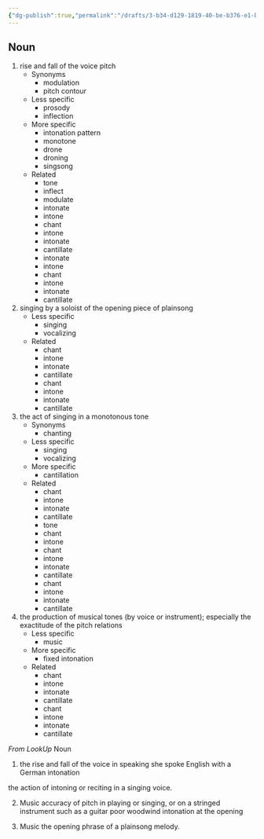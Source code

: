 ```yaml
---
{"dg-publish":true,"permalink":"/drafts/3-b34-d129-1819-40-be-b376-e1-b392-f13722/","dgHomeLink":true,"dgPassFrontmatter":false}
---
```




## Noun

1. rise and fall of the voice pitch
	- Synonyms
		- modulation
		- pitch contour
	- Less specific
		- prosody
		- inflection
	- More specific
		- intonation pattern
		- monotone
		- drone
		- droning
		- singsong
	- Related
		- tone
		- inflect
		- modulate
		- intonate
		- intone
		- chant
		- intone
		- intonate
		- cantillate
		- intonate
		- intone
		- chant
		- intone
		- intonate
		- cantillate
2. singing by a soloist of the opening piece of plainsong
	- Less specific
		- singing
		- vocalizing
	- Related
		- chant
		- intone
		- intonate
		- cantillate
		- chant
		- intone
		- intonate
		- cantillate
3. the act of singing in a monotonous tone
	- Synonyms
		- chanting
	- Less specific
		- singing
		- vocalizing
	- More specific
		- cantillation
	- Related
		- chant
		- intone
		- intonate
		- cantillate
		- tone
		- chant
		- intone
		- chant
		- intone
		- intonate
		- cantillate
		- chant
		- intone
		- intonate
		- cantillate
4. the production of musical tones (by voice or instrument); especially the exactitude of the pitch relations
	- Less specific
		- music
	- More specific
		- fixed intonation
	- Related
		- chant
		- intone
		- intonate
		- cantillate
		- chant
		- intone
		- intonate
		- cantillate

*From LookUp*
Noun
1.	the rise and fall of the voice in speaking
she spoke English with a German intonation

the action of intoning or reciting in a singing voice.

2.	Music accuracy of pitch in playing or singing, or on a stringed instrument such as a guitar
poor woodwind intonation at the opening

3.	Music the opening phrase of a plainsong melody.